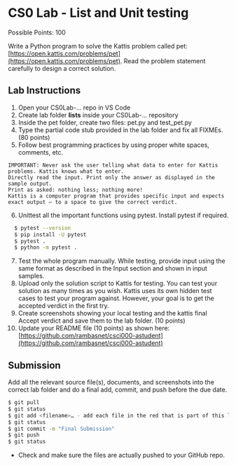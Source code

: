 # CS0 Lab - List and Unit testing

Possible Points: 100

Write a Python program to solve the Kattis problem called pet: [https://open.kattis.com/problems/pet](https://open.kattis.com/problems/pet). Read the problem statement carefully to design a correct solution.

## Lab Instructions

1. Open your CS0Lab-... repo in VS Code
2. Create lab folder **lists** inside your CS0Lab-... repository
3. Inside the pet folder, create two files: pet.py and test_pet.py
4. Type the partial code stub provided in the lab folder and fix all FIXMEs. (80 points)
5. Follow best programming practices by using proper white spaces, comments, etc.

```text
IMPORTANT: Never ask the user telling what data to enter for Kattis problems. Kattis knows what to enter.
Directly read the input. Print only the answer as displayed in the sample output.
Print as asked: nothing less; nothing more!
Kattis is a computer program that provides specific input and expects exact output – to a space to give the correct verdict.
```

6. Unittest all the important functions using pytest. Install pytest if required.

```bash
  $ pytest --version
  $ pip install -U pytest
  $ pytest .
  $ python -m pytest .
```

7. Test the whole program manually. While testing, provide input using the same format as described in the Input section and shown in input samples.
8. Upload only the solution script to Kattis for testing. You can test your solution as many times as you wish. Kattis uses its own hidden test cases to test your program against. However, your goal is to get the accepted verdict in the first try.
9. Create screenshots showing your local testing and the kattis final Accept verdict and save them to the lab folder. (10 points)
10. Update your README file (10 points) as shown here: [https://github.com/rambasnet/csci000-astudent](https://github.com/rambasnet/csci000-astudent)

## Submission

Add all the relevant source file(s), documents, and screenshots into the correct lab folder and do a final add, commit, and push before the due date.

```bash
$ git pull
$ git status
$ git add <filename>… - add each file in the red that is part of this lab
$ git status
$ git commit -m "Final Submission"
$ git push
$ git status
```

- Check and make sure the files are actually pushed to your GitHub repo.
